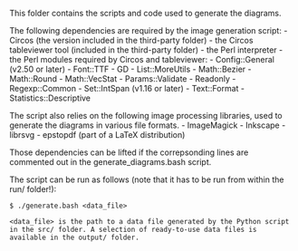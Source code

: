 This folder contains the scripts and code used to generate the diagrams.

The following dependencies are required by the image generation script:
    - Circos (the version included in the third-party folder)
    - the Circos tableviewer tool (included in the third-party folder)
    - the Perl interpreter
    - the Perl modules required by Circos and tableviewer:
        - Config::General (v2.50 or later)
        - Font::TTF
        - GD
        - List::MoreUtils
        - Math::Bezier
        - Math::Round
        - Math::VecStat
        - Params::Validate
        - Readonly
        - Regexp::Common
        - Set::IntSpan (v1.16 or later)
        - Text::Format
        - Statistics::Descriptive

The script also relies on the following image processing libraries, used to generate the diagrams in various file formats.
    - ImageMagick
    - Inkscape
    - librsvg
    - epstopdf (part of a LaTeX distribution)

Those dependencies can be lifted if the correpsonding lines are commented out in the generate_diagrams.bash script.

The script can be run as follows (note that it has to be run from within the run/ folder!):

    $ ./generate.bash <data_file>

    <data_file> is the path to a data file generated by the Python script in the src/ folder. A selection of ready-to-use data files is available in the output/ folder.
